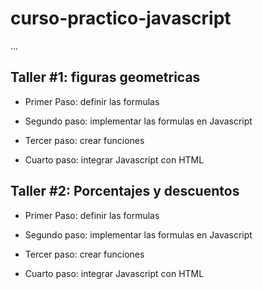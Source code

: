 # curso-practico-javascript

...


## Taller #1: figuras geometricas

- Primer Paso: definir las formulas

- Segundo paso: implementar las formulas en Javascript 

- Tercer paso: crear funciones

- Cuarto paso: integrar Javascript con HTML


## Taller #2: Porcentajes y descuentos 

- Primer Paso: definir las formulas

- Segundo paso: implementar las formulas en Javascript 

- Tercer paso: crear funciones

- Cuarto paso: integrar Javascript con HTML

